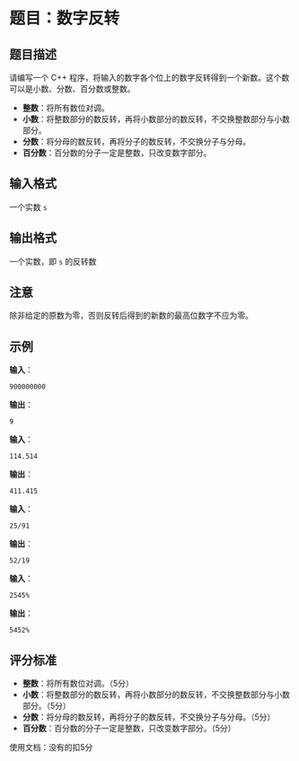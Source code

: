 # 题目：数字反转

## 题目描述

请编写一个 C++ 程序，将输入的数字各个位上的数字反转得到一个新数。这个数可以是小数、分数、百分数或整数。

- **整数**：将所有数位对调。
- **小数**：将整数部分的数反转，再将小数部分的数反转，不交换整数部分与小数部分。
- **分数**：将分母的数反转，再将分子的数反转，不交换分子与分母。
- **百分数**：百分数的分子一定是整数，只改变数字部分。

## 输入格式

一个实数 `s`

## 输出格式

一个实数，即 `s` 的反转数

## 注意

除非给定的原数为零，否则反转后得到的新数的最高位数字不应为零。

## 示例

**输入**：

```shell
900000000
```

**输出**：

```shell
9
```

**输入**：

```shell
114.514
```

**输出**：

```shell
411.415
```

**输入**：

```shell
25/91
```

**输出**：

```shell
52/19
```

**输入**：

```shell
2545%
```

**输出**：

```shell
5452%
```

## 评分标准

- **整数**：将所有数位对调。（5分）
- **小数**：将整数部分的数反转，再将小数部分的数反转，不交换整数部分与小数部分。（5分）
- **分数**：将分母的数反转，再将分子的数反转，不交换分子与分母。（5分）
- **百分数**：百分数的分子一定是整数，只改变数字部分。（5分）

使用文档：没有的扣5分
